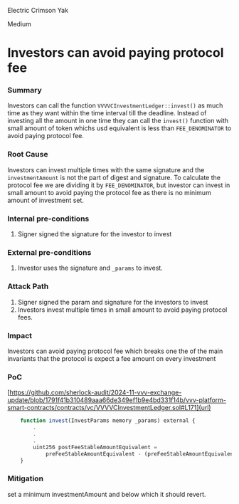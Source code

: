 Electric Crimson Yak

Medium

# Investors can avoid paying protocol fee

### Summary

Investors can call the function `VVVVCInvestmentLedger::invest()` as much time as they want within the time interval till the deadline. Instead of investing all the amount in one time they can call the `invest()` function with small amount of token whichs usd equivalent is less than `FEE_DENOMINATOR` to avoid paying protocol fee.

### Root Cause

Investors can invest multiple times with the same signature and the `investmentAmount` is not the part of digest and signature.
To calculate the protocol fee we are dividing it by `FEE_DENOMINATOR`, but investor can invest in small amount to avoid paying the protocol fee as there is no minimum amount of investment set.

### Internal pre-conditions

1. Signer signed the signature for the investor to invest

### External pre-conditions

1. Investor uses the signature and `_params` to invest.

### Attack Path

1. Signer signed the param and signature for the investors to invest
2. Investors invest multiple times in small amount to avoid paying protocol fees.

### Impact

Investors can avoid paying protocol fee which breaks one the of the main invariants that the protocol is expect a fee amount on every investment

### PoC

[https://github.com/sherlock-audit/2024-11-vvv-exchange-update/blob/1791f41b310489aaa66de349ef1b9e4bd331f14b/vvv-platform-smart-contracts/contracts/vc/VVVVCInvestmentLedger.sol#L171](url)
```javascript
    function invest(InvestParams memory _params) external {
        .
        .
        .
        uint256 postFeeStableAmountEquivalent =
            preFeeStableAmountEquivalent - (preFeeStableAmountEquivalent * _params.feeNumerator) / FEE_DENOMINATOR;
    }
```

### Mitigation

set a minimum investmentAmount and below which it should revert.